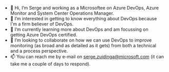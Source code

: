- 👋 Hi, I’m Serge and working as a Microsoftee on Azure DevOps, Azure Monitor and System Center Operations Manager.
- 👀 I’m interested in getting to know everything about DevOps because I'm a firm believer of DevOps.
- 🌱 I’m currently learning more about DevOps and am focussing on getting Azure DevOps certified.
- 💞️ I’m looking to collaborate on how we can use DevOps to improve monitoring (as broad and as detailed as it gets) from both a technical and a process perspective.
- 📫 You can reach me by e-mail on serge.zuidinga@microsoft.com (it can take me a couple of days to respond).
